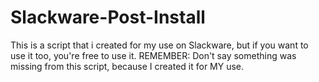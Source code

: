 # Slackware-Post-Install
This is a script that i created for my use on Slackware, but if you want to use it too, you're free to use it. REMEMBER: Don't say something was missing from this script, because I created it for MY use.
